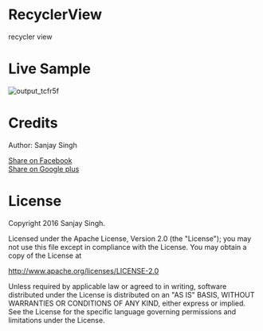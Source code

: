# RecyclerView
recycler view

<h1>Live Sample</h1>

![output_tcfr5f](https://cloud.githubusercontent.com/assets/12843976/13980835/b1a13de0-f106-11e5-9728-a1cceae65cb8.gif)

<h1>Credits</h1>

Author: Sanjay Singh 

<a href="http://www.facebook.com/sharer.php?u=https://github.com/SamsetDev/RecyclerView" class="socialBtn socialBtn--facebook">Share on Facebook</a><br>
<a href="https://plus.google.com/share?url=https://github.com/SamsetDev/RecyclerView" class="socialBtn socialBtn--facebook">Share on Google plus</a>

<h1>License</h1>

Copyright 2016 Sanjay Singh.

Licensed under the Apache License, Version 2.0 (the "License");
you may not use this file except in compliance with the License.
You may obtain a copy of the License at

   http://www.apache.org/licenses/LICENSE-2.0

Unless required by applicable law or agreed to in writing, software
distributed under the License is distributed on an "AS IS" BASIS,
WITHOUT WARRANTIES OR CONDITIONS OF ANY KIND, either express or implied.
See the License for the specific language governing permissions and
limitations under the License.

